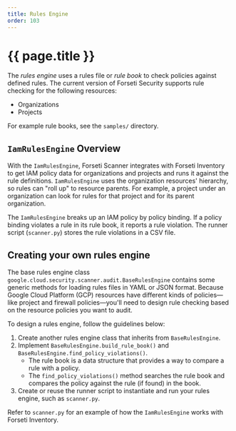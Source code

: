```yaml
---
title: Rules Engine
order: 103
---
```

# {{ page.title }}

The *rules engine* uses a rules file or *rule book* to check policies against
defined rules. The current version of Forseti Security supports rule checking
for the following resources:

*   Organizations
*   Projects

For example rule books, see the `samples/` directory.

## `IamRulesEngine` Overview

With the `IamRulesEngine`, Forseti Scanner integrates with Forseti Inventory to
get IAM policy data for organizations and projects and runs it against the rule
definitions. `IamRulesEngine` uses the organization resources' hierarchy, so
rules can "roll up" to resource parents. For example, a project under an
organization can look for rules for that project and for its parent
organization.

The `IamRulesEngine` breaks up an IAM policy by policy binding. If a policy
binding violates a rule in its rule book, it reports a rule violation. The
runner script (`scanner.py`) stores the rule violations in a CSV file.

## Creating your own rules engine

The base rules engine class
`google.cloud.security.scanner.audit.BaseRulesEngine` contains some generic
methods for loading rules files in YAML or JSON format. Because Google Cloud
Platform (GCP) resources have different kinds of policies—like project and
firewall policies—you'll need to design rule checking based on the resource
policies you want to audit.

To design a rules engine, follow the guidelines below:

1.  Create another rules engine class that inherits from `BaseRulesEngine`.
1.  Implement `BaseRulesEngine.build_rule_book()` and
    `BaseRulesEngine.find_policy_violations()`.
    *   The rule book is a data structure that provides a way to compare a rule
        with a policy.
    *   The `find_policy_violations()` method searches the rule book and
        compares the policy against the rule (if found) in the book.
1.  Create or reuse the runner script to instantiate and run your rules engine,
    such as `scanner.py`.

Refer to `scanner.py` for an example of how the `IamRulesEngine` works with
Forseti Inventory.
